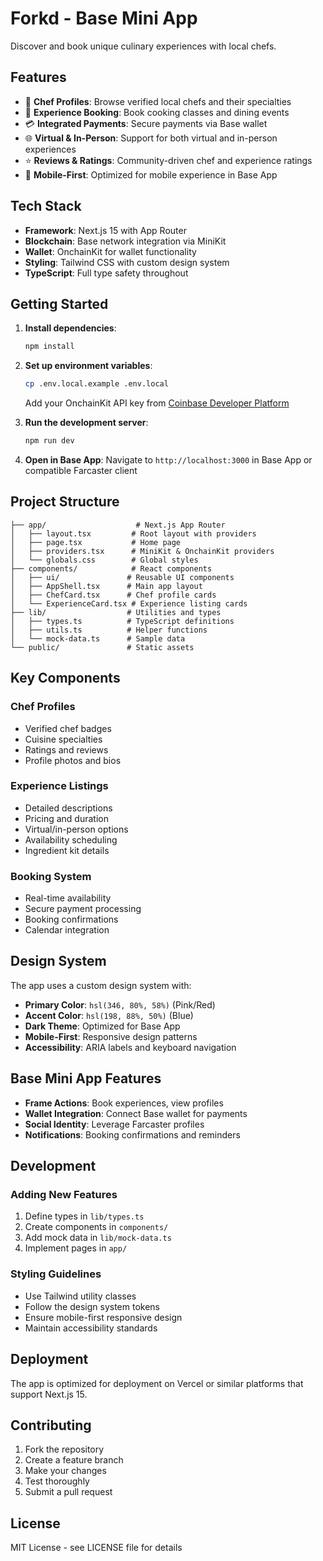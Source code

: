 # Forkd - Base Mini App

Discover and book unique culinary experiences with local chefs.

## Features

- 🍴 **Chef Profiles**: Browse verified local chefs and their specialties
- 📅 **Experience Booking**: Book cooking classes and dining events
- 💳 **Integrated Payments**: Secure payments via Base wallet
- 🌐 **Virtual & In-Person**: Support for both virtual and in-person experiences
- ⭐ **Reviews & Ratings**: Community-driven chef and experience ratings
- 📱 **Mobile-First**: Optimized for mobile experience in Base App

## Tech Stack

- **Framework**: Next.js 15 with App Router
- **Blockchain**: Base network integration via MiniKit
- **Wallet**: OnchainKit for wallet functionality
- **Styling**: Tailwind CSS with custom design system
- **TypeScript**: Full type safety throughout

## Getting Started

1. **Install dependencies**:
   ```bash
   npm install
   ```

2. **Set up environment variables**:
   ```bash
   cp .env.local.example .env.local
   ```
   Add your OnchainKit API key from [Coinbase Developer Platform](https://portal.cdp.coinbase.com/products/onchainkit)

3. **Run the development server**:
   ```bash
   npm run dev
   ```

4. **Open in Base App**:
   Navigate to `http://localhost:3000` in Base App or compatible Farcaster client

## Project Structure

```
├── app/                    # Next.js App Router
│   ├── layout.tsx         # Root layout with providers
│   ├── page.tsx           # Home page
│   ├── providers.tsx      # MiniKit & OnchainKit providers
│   └── globals.css        # Global styles
├── components/            # React components
│   ├── ui/               # Reusable UI components
│   ├── AppShell.tsx      # Main app layout
│   ├── ChefCard.tsx      # Chef profile cards
│   └── ExperienceCard.tsx # Experience listing cards
├── lib/                  # Utilities and types
│   ├── types.ts          # TypeScript definitions
│   ├── utils.ts          # Helper functions
│   └── mock-data.ts      # Sample data
└── public/               # Static assets
```

## Key Components

### Chef Profiles
- Verified chef badges
- Cuisine specialties
- Ratings and reviews
- Profile photos and bios

### Experience Listings
- Detailed descriptions
- Pricing and duration
- Virtual/in-person options
- Availability scheduling
- Ingredient kit details

### Booking System
- Real-time availability
- Secure payment processing
- Booking confirmations
- Calendar integration

## Design System

The app uses a custom design system with:
- **Primary Color**: `hsl(346, 80%, 58%)` (Pink/Red)
- **Accent Color**: `hsl(198, 88%, 50%)` (Blue)
- **Dark Theme**: Optimized for Base App
- **Mobile-First**: Responsive design patterns
- **Accessibility**: ARIA labels and keyboard navigation

## Base Mini App Features

- **Frame Actions**: Book experiences, view profiles
- **Wallet Integration**: Connect Base wallet for payments
- **Social Identity**: Leverage Farcaster profiles
- **Notifications**: Booking confirmations and reminders

## Development

### Adding New Features

1. Define types in `lib/types.ts`
2. Create components in `components/`
3. Add mock data in `lib/mock-data.ts`
4. Implement pages in `app/`

### Styling Guidelines

- Use Tailwind utility classes
- Follow the design system tokens
- Ensure mobile-first responsive design
- Maintain accessibility standards

## Deployment

The app is optimized for deployment on Vercel or similar platforms that support Next.js 15.

## Contributing

1. Fork the repository
2. Create a feature branch
3. Make your changes
4. Test thoroughly
5. Submit a pull request

## License

MIT License - see LICENSE file for details
